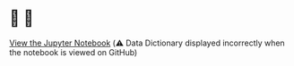 # :ocean: :ship: 

[View the Jupyter Notebook](titanic_shipwreck.ipynb) (:warning: Data Dictionary displayed incorrectly when the notebook is viewed on GitHub)
